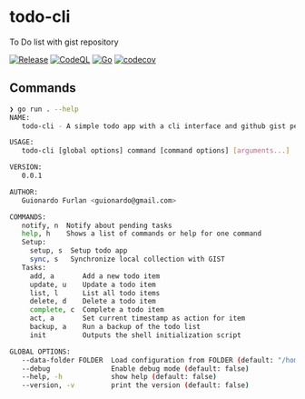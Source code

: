 # todo-cli
To Do list with gist repository

[![Release](https://github.com/guionardo/todo-cli/actions/workflows/release.yml/badge.svg)](https://github.com/guionardo/todo-cli/actions/workflows/release.yml)
[![CodeQL](https://github.com/guionardo/todo-cli/actions/workflows/codeql.yml/badge.svg)](https://github.com/guionardo/todo-cli/actions/workflows/codeql.yml)
[![Go](https://github.com/guionardo/todo-cli/actions/workflows/go.yml/badge.svg)](https://github.com/guionardo/todo-cli/actions/workflows/go.yml)
[![codecov](https://codecov.io/gh/guionardo/todo-cli/branch/main/graph/badge.svg?token=SbUaUBJkzE)](https://codecov.io/gh/guionardo/todo-cli)

## Commands

```bash
❯ go run . --help
NAME:
   todo-cli - A simple todo app with a cli interface and github gist persistence

USAGE:
   todo-cli [global options] command [command options] [arguments...]

VERSION:
   0.0.1

AUTHOR:
   Guionardo Furlan <guionardo@gmail.com>

COMMANDS:
   notify, n  Notify about pending tasks
   help, h    Shows a list of commands or help for one command
   Setup:
     setup, s  Setup todo app
     sync, s   Synchronize local collection with GIST
   Tasks:
     add, a       Add a new todo item
     update, u    Update a todo item
     list, l      List all todo items
     delete, d    Delete a todo item
     complete, c  Complete a todo item
     act, a       Set current timestamp as action for item
     backup, a    Run a backup of the todo list
     init         Outputs the shell initialization script

GLOBAL OPTIONS:
   --data-folder FOLDER  Load configuration from FOLDER (default: "/home/guionardo/.config/todo-cli") [$TODO_CONFIG]
   --debug               Enable debug mode (default: false)
   --help, -h            show help (default: false)
   --version, -v         print the version (default: false)
```